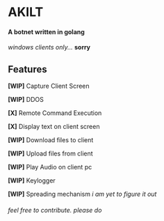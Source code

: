 # AKILT
#### A botnet written in golang
*windows clients only...* **sorry**

## Features
**[WIP]** Capture Client Screen

**[WIP]** DDOS

**[X]** Remote Command Execution

**[X]** Display text on client screen

**[WIP]** Download files to client

**[WIP]** Upload files from client

**[WIP]** Play Audio on client pc

**[WIP]** Keylogger

**[WIP]** Spreading mechanism *i am yet to figure it out*

###### feel free to contribute. *please do*
